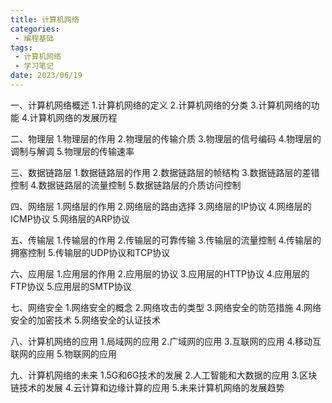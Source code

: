 ```yaml
---
title: 计算机网络
categories:
 - 编程基础
tags:
 - 计算机网络
 - 学习笔记
date: 2023/06/19
---
```


一、计算机网络概述
1.计算机网络的定义
2.计算机网络的分类
3.计算机网络的功能
4.计算机网络的发展历程

二、物理层
1.物理层的作用
2.物理层的传输介质
3.物理层的信号编码
4.物理层的调制与解调
5.物理层的传输速率

三、数据链路层
1.数据链路层的作用
2.数据链路层的帧结构
3.数据链路层的差错控制
4.数据链路层的流量控制
5.数据链路层的介质访问控制

四、网络层
1.网络层的作用
2.网络层的路由选择
3.网络层的IP协议
4.网络层的ICMP协议
5.网络层的ARP协议

五、传输层
1.传输层的作用
2.传输层的可靠传输
3.传输层的流量控制
4.传输层的拥塞控制
5.传输层的UDP协议和TCP协议

六、应用层
1.应用层的作用
2.应用层的协议
3.应用层的HTTP协议
4.应用层的FTP协议
5.应用层的SMTP协议

七、网络安全
1.网络安全的概念
2.网络攻击的类型
3.网络安全的防范措施
4.网络安全的加密技术
5.网络安全的认证技术

八、计算机网络的应用
1.局域网的应用
2.广域网的应用
3.互联网的应用
4.移动互联网的应用
5.物联网的应用

九、计算机网络的未来
1.5G和6G技术的发展
2.人工智能和大数据的应用
3.区块链技术的发展
4.云计算和边缘计算的应用
5.未来计算机网络的发展趋势